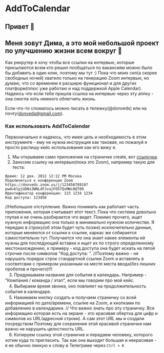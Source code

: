 # AddToCalendar

## Привет 👋
## Меня зовут Дима, а это мой небольшой проект по улучшению жизни всем вокруг 🌈
Как рекрутер я хочу чтобы все ссылки на интервью, которые присылаются всем кто решил пообщаться по вакансиям можно было бы добавить в один клик, поэтому мы тут :)
Пока что моих сил(а скорее свободных ночей) хватило только на генерацию Zoom интервью, но думаю, что со временем я расширю функционал и для других платформ(плюс уже работаю и над поддержкой Apple Calendar).
Надеюсь что если тебе пришла ссылка на интервью через эту аппку - она смогла хоть немного облегчить жизнь.

Если что-то сломалось можно писать в тележку(@donveds) или на почту(donveds@gmail.com).

### Как использовать AddToCalendar

Первоначально я надеюсь, что имея цель и необходимость в этом инструменте - ему не нужна инструкция как таковая, но пожалуй я просто распишу кейс использования как его вижу я.
1. Мы открываем само приложение на страничке create, вот [ссылочка](http://www.add2cal.ru/create.html).
2. Заносим ссылку на интервью(пока это Zoom), например такую для теста: 
```
Время: 12 дек. 2012 12:12 PM Москва
Подключиться к конференции Zoom
https://donveds.zoom.us/j/12345678910?pwd=blpjUDNzZWNLdFJvajFOSTQvMWc0QT09
Идентификатор конференции: 123 1234 1234
Код доступа: 123456
```
//Небольшое отступление. Важно понимать как работает часть приложения, которая считывает этот текст. Пока что система довольно глупая и не очень разбирается что видет. Помимо прочего, ищет нужную информацию она только в минимально нужном количестве. Я передаю в строку(об этом будет чуть позже) исключительно данные, которые меняются от ссылки к ссылке, каркас же собирается самостоятельно тут. Получается что она знает какие элементы ей нужны для последующей вставки и ищет их по строго определенному местонахождению, к примеру - код доступа она будет искать на пятой строчке после символов "Код доступа: ".
//Поэтому важно - не нарушать порядок строк стандартной ссылки Zoom и вставлять в соответсвии с примером указанным на месте места ввода(без лишних пробелов и прочего)!!!  
ᅠ3. Придумываем название для события в календарь. Например - "Компания / команда / этап", если мы говорим про мой кейс.  
ᅠ4. Выбираем время звонка, оно повлияет на продолжительность события в календаре.  
ᅠ5. Нажимаем кнопку создать и получаем страничку со всей информацией по дате/времени, ссылке на Zoom, и кнопками по добавлению в календарики. 
// Что важно знать про эту страничку. Вся информацию которая есть на экране - это красивая обертка для цифр и символов из URL(адресной строки). А сам этот URL мы и создали посредством Поэтому для сохранения этой красивой странички нам важно не нарушить целостность URL.  
ᅠ6. Копируем ссылку этой страничке и передаем человеку, которого хотим куда то пригласить. Так как она выходит большая и некрасивая - я ее обычно линкую к слову в Телеграме через ``` Ctrl + K ```
